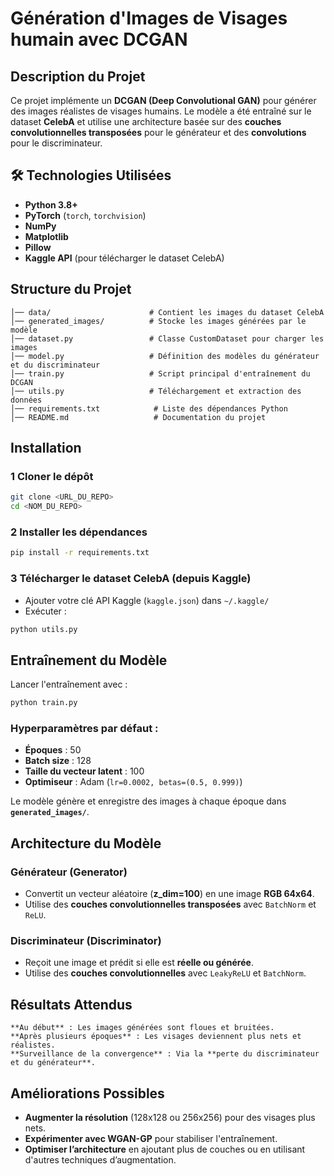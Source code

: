 # Génération d'Images de Visages humain avec DCGAN

##  Description du Projet

Ce projet implémente un **DCGAN (Deep Convolutional GAN)** pour générer des images réalistes de visages humains. Le modèle a été entraîné sur le dataset **CelebA** et utilise une architecture basée sur des **couches convolutionnelles transposées** pour le générateur et des **convolutions** pour le discriminateur.

## 🛠 Technologies Utilisées

- **Python 3.8+**
- **PyTorch** (`torch`, `torchvision`)
- **NumPy**
- **Matplotlib**
- **Pillow**
- **Kaggle API** (pour télécharger le dataset CelebA)

##  Structure du Projet

```
│── data/                      # Contient les images du dataset CelebA
│── generated_images/          # Stocke les images générées par le modèle
│── dataset.py                 # Classe CustomDataset pour charger les images
│── model.py                   # Définition des modèles du générateur et du discriminateur
│── train.py                   # Script principal d'entraînement du DCGAN
│── utils.py                   # Téléchargement et extraction des données
│── requirements.txt            # Liste des dépendances Python
│── README.md                   # Documentation du projet
```

##  Installation

### 1 Cloner le dépôt

```bash
git clone <URL_DU_REPO>
cd <NOM_DU_REPO>
```

### 2 Installer les dépendances

```bash
pip install -r requirements.txt
```

### 3 Télécharger le dataset CelebA (depuis Kaggle)

- Ajouter votre clé API Kaggle (`kaggle.json`) dans `~/.kaggle/`
- Exécuter :

```bash
python utils.py
```

##  Entraînement du Modèle

Lancer l'entraînement avec :

```bash
python train.py
```

###  Hyperparamètres par défaut :

- **Époques** : 50
- **Batch size** : 128
- **Taille du vecteur latent** : 100
- **Optimiseur** : Adam (`lr=0.0002, betas=(0.5, 0.999)`)

Le modèle génère et enregistre des images à chaque époque dans **`generated_images/`**.

##  Architecture du Modèle

###  Générateur (Generator)
- Convertit un vecteur aléatoire (**z_dim=100**) en une image **RGB 64x64**.
- Utilise des **couches convolutionnelles transposées** avec `BatchNorm` et `ReLU`.

###  Discriminateur (Discriminator)
- Reçoit une image et prédit si elle est **réelle ou générée**.
- Utilise des **couches convolutionnelles** avec `LeakyReLU` et `BatchNorm`.

##  Résultats Attendus

    **Au début** : Les images générées sont floues et bruitées.  
    **Après plusieurs époques** : Les visages deviennent plus nets et réalistes.  
    **Surveillance de la convergence** : Via la **perte du discriminateur et du générateur**.

##  Améliorations Possibles

- **Augmenter la résolution** (128x128 ou 256x256) pour des visages plus nets.
- **Expérimenter avec WGAN-GP** pour stabiliser l'entraînement.
- **Optimiser l’architecture** en ajoutant plus de couches ou en utilisant d'autres techniques d’augmentation.


